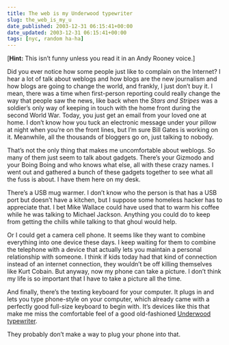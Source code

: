 ```yaml
---
title: The web is my Underwood typewriter
slug: the_web_is_my_u
date_published: 2003-12-31 06:15:41+00:00
date_updated: 2003-12-31 06:15:41+00:00
tags: [nyc, random ha-ha]
---
```

[**Hint:** This isn’t funny unless you read it in an Andy Rooney voice.]

Did you ever notice how some people just like to complain on the Internet? I hear a lot of talk about weblogs and how blogs are the new journalism and how blogs are going to change the world, and frankly, I just don’t buy it. I mean, there was a time when first-person reporting could really change the way that people saw the news, like back when the *Stars and Stripes* was a soldier’s only way of keeping in touch with the home front during the second World War. Today, you just get an email from your loved one at home. I don’t know how you tuck an electronic message under your pillow at night when you’re on the front lines, but I’m sure Bill Gates is working on it. Meanwhile, all the thousands of bloggers go on, just talking to nobody.

That’s not the only thing that makes me uncomfortable about weblogs. So many of them just seem to talk about gadgets. There’s your Gizmodo and your Boing Boing and who knows what else, all with these crazy names. I went out and gathered a bunch of these gadgets together to see what all the fuss is about. I have them here on my desk.

There’s a USB mug warmer. I don’t know who the person is that has a USB port but doesn’t have a kitchen, but I suppose some homeless hacker has to appreciate that. I bet Mike Wallace could have used that to warm his coffee while he was talking to Michael Jackson. Anything you could do to keep from getting the chills while talking to that ghoul would help.

Or I could get a camera cell phone. It seems like they want to combine everything into one device these days. I keep waiting for them to combine the telephone with a device that actually lets you maintain a personal relationship with someone. I think if kids today had that kind of connection instead of an internet connection, they wouldn’t be off killing themselves like Kurt Cobain. But anyway, now my phone can take a picture. I don’t think my life is so important that I have to take a picture all the time.

And finally, there’s the texting keyboard for your computer. It plugs in and lets you type phone-style on your computer, which already came with a perfectly good full-size keyboard to begin with. It’s devices like this that make me miss the comfortable feel of a good old-fashioned [Underwood typewriter](http://www.cbsnews.com/stories/2003/11/13/60minutes/rooney/main583494.shtml).

They probably don’t make a way to plug your phone into that.
